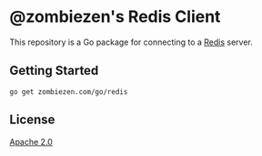 # @zombiezen's Redis Client

This repository is a Go package for connecting to a [Redis][] server.

[Redis]: https://redis.io/

## Getting Started

```
go get zombiezen.com/go/redis
```

## License

[Apache 2.0](https://github.com/zombiezen/go-redis-client/blob/master/LICENSE)

